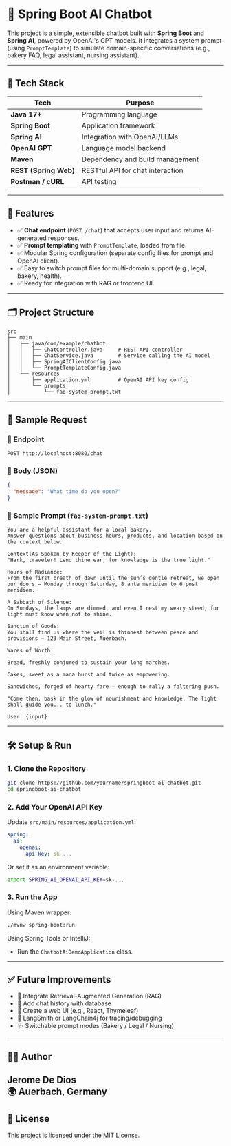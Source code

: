 # 🧠 Spring Boot AI Chatbot

This project is a simple, extensible chatbot built with **Spring Boot** and **Spring AI**, powered by OpenAI's GPT models. It integrates a system prompt (using `PromptTemplate`) to simulate domain-specific conversations (e.g., bakery FAQ, legal assistant, nursing assistant).

---

## 🚀 Tech Stack

| Tech                | Purpose                                      |
|---------------------|----------------------------------------------|
| **Java 17+**        | Programming language                         |
| **Spring Boot**     | Application framework                        |
| **Spring AI**       | Integration with OpenAI/LLMs                 |
| **OpenAI GPT**      | Language model backend                       |
| **Maven**           | Dependency and build management              |
| **REST (Spring Web)** | RESTful API for chat interaction          |
| **Postman / cURL**  | API testing                                  |

---

## 🧩 Features

- ✅ **Chat endpoint** (`POST /chat`) that accepts user input and returns AI-generated responses.
- ✅ **Prompt templating** with `PromptTemplate`, loaded from file.
- ✅ Modular Spring configuration (separate config files for prompt and OpenAI client).
- ✅ Easy to switch prompt files for multi-domain support (e.g., legal, bakery, health).
- ✅ Ready for integration with RAG or frontend UI.

---

## 🗂️ Project Structure

```
src
├── main
│   ├── java/com/example/chatbot
│   │   ├── ChatController.java     # REST API controller
│   │   ├── ChatService.java        # Service calling the AI model
│   │   ├── SpringAIClientConfig.java
│   │   └── PromptTemplateConfig.java
│   └── resources
│       ├── application.yml         # OpenAI API key config
│       └── prompts
│           └── faq-system-prompt.txt
```

---

## 📩 Sample Request

### 🔸 Endpoint
```
POST http://localhost:8080/chat
```

### 🔸 Body (JSON)
```json
{
  "message": "What time do you open?"
}
```

### 🔸 Sample Prompt (`faq-system-prompt.txt`)
```
You are a helpful assistant for a local bakery.
Answer questions about business hours, products, and location based on the context below.

Context(As Spoken by Keeper of the Light):
"Hark, traveler! Lend thine ear, for knowledge is the true light."

Hours of Radiance:
From the first breath of dawn until the sun’s gentle retreat, we open our doors — Monday through Saturday, 8 ante meridiem to 6 post meridiem.

A Sabbath of Silence:
On Sundays, the lamps are dimmed, and even I rest my weary steed, for light must know when not to shine.

Sanctum of Goods:
You shall find us where the veil is thinnest between peace and provisions — 123 Main Street, Auerbach.

Wares of Worth:

Bread, freshly conjured to sustain your long marches.

Cakes, sweet as a mana burst and twice as empowering.

Sandwiches, forged of hearty fare — enough to rally a faltering push.

"Come then, bask in the glow of nourishment and knowledge. The light shall guide you... to lunch."

User: {input}
```

---

## 🛠️ Setup & Run

### 1. Clone the Repository
```bash
git clone https://github.com/yourname/springboot-ai-chatbot.git
cd springboot-ai-chatbot
```

### 2. Add Your OpenAI API Key

Update `src/main/resources/application.yml`:

```yaml
spring:
  ai:
    openai:
      api-key: sk-...
```

Or set it as an environment variable:
```bash
export SPRING_AI_OPENAI_API_KEY=sk-...
```

### 3. Run the App

Using Maven wrapper:
```bash
./mvnw spring-boot:run
```

Using Spring Tools or IntelliJ:
- Run the `ChatbotAiDemoApplication` class.

---

## ✅ Future Improvements

- 🧠 Integrate Retrieval-Augmented Generation (RAG)
- 🧾 Add chat history with database
- 💬 Create a web UI (e.g., React, Thymeleaf)
- 🧪 LangSmith or LangChain4j for tracing/debugging
- 🩺 Switchable prompt modes (Bakery / Legal / Nursing)

---

## 👨‍💻 Author

**Jerome De Dios**  
🌍 Auerbach, Germany
---

## 📄 License

This project is licensed under the MIT License.
